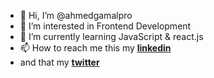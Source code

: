 - 👋 Hi, I’m @ahmedgamalpro
- 👀 I’m interested in Frontend Development
- 🌱 I’m currently learning JavaScript & react.js
- 📫 How to reach me this my **[linkedin](https://www.linkedin.com/in/ahmed-gamal-ba02b8253/)**
- and that my **[twitter](https://twitter.com/AhmedGa17675560)**

<!---
ahmedgamalpro/ahmedgamalpro is a ✨ special ✨ repository because its `README.md` (this file) appears on your GitHub profile.
You can click the Preview link to take a look at your changes.
--->
